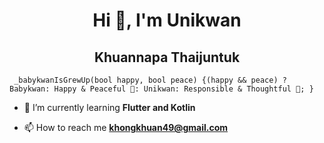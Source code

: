 <h1 align="center">Hi 👋, I'm Unikwan </h1>
<h2 align="center">Khuannapa Thaijuntuk </h2>

``` _babykwanIsGrewUp(bool happy, bool peace) {(happy && peace) ? Babykwan: Happy & Peaceful 🌈: Unikwan: Responsible & Thoughtful 💼; }```
- 🌱 I’m currently learning **Flutter and Kotlin**

- 📫 How to reach me **khongkhuan49@gmail.com**

